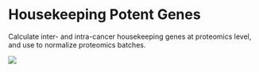 # Housekeeping Potent Genes

Calculate inter- and intra-cancer housekeeping genes at proteomics level, and use to normalize proteomics batches.

![](img/hpgratio.jpg)

